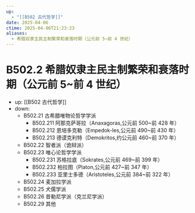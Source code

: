 ```yaml
---
up:
  - "[[B502 古代哲学]]"
date: 2025-04-06
ctime: 2025-04-06T21:23:23
aliases:
  - 希腊奴隶主民主制繁荣和衰落时期（公元前 5~前 4 世纪）
---
```


# B502.2 希腊奴隶主民主制繁荣和衰落时期（公元前 5~前 4 世纪）

- up: [[B502 古代哲学]]
- down:	
	- B502.21 古希腊唯物论哲学学派
		- B502.211 阿那克萨哥拉（Anaxagoras,公元前 500~前 428 年）
		- B502.212 恩培多克勒（Empedok-les,公元前 490~前 430 年）
		- B502.213 德谟克利特（Demokritos,约公元前 460~前 370 年）
	- B502.22 智者派（诡辩派）
	- B502.23 唯心论哲学学派
		- B502.231 苏格拉底（Sokrates,公元前 469~前 399 年）
		- B502.232 柏拉图（Platon,公元前 427~前 347 年）
		- B502.233 亚里士多德（Aristoteles,公元前 384~前 322 年）
	- B502.24 麦加拉学派
	- B502.25 犬儒学派
	- B502.26 昔勒尼学派（克兰尼学派）
	- B502.29 其他
	
